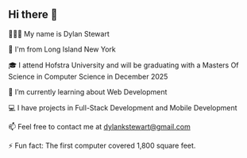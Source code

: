 ## Hi there 👋
🚶🏽‍♂️ My name is Dylan Stewart

📍 I'm from Long Island New York

🎓 I attend Hofstra University and will be graduating with a Masters Of Science in Computer Science in December 2025

🌱 I’m currently learning about Web Development

💻 I have projects in Full-Stack Development and Mobile Development

📫 Feel free to contact me at dylankstewart@gmail.com

⚡ Fun fact: The first computer covered 1,800 square feet.

<!--
**Dylan-Stewart/Dylan-Stewart** is a ✨ _special_ ✨ repository because its `README.md` (this file) appears on your GitHub profile.

Here are some ideas to get you started:

- 🔭 I’m currently working on ...
- 🌱 I’m currently learning ...
- 👯 I’m looking to collaborate on ...
- 🤔 I’m looking for help with ...
- 💬 Ask me about ...
- 📫 How to reach me: ...
- 😄 Pronouns: ...
- ⚡ Fun fact: ...
-->
